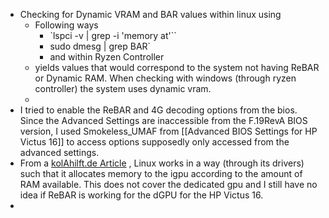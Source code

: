 - Checking for Dynamic VRAM and BAR values within linux using
	- Following ways
		- `lspci -v | grep -i 'memory at'``
		- sudo dmesg | grep BAR`
		- and within Ryzen Controller
	- yields values that would correspond to the system not having ReBAR or Dynamic RAM. When checking with windows (through ryzen controller) the system uses dynamic vram.
	-
- I tried to enable the ReBAR and 4G decoding options from the bios. Since the Advanced Settings are inaccessible from the F.19RevA BIOS version, I used Smokeless_UMAF from [[Advanced BIOS Settings for HP Victus 16]] to access options supposedly only accessed from the advanced settings.
- From a [kolAhilft.de Article](https://kolahilft.de/2023/09/vram-and-memory-for-integrated-graphics-with-linux/) , Linux works in a way (through its drivers) such that it allocates memory to the igpu according to the amount of RAM available. This does not cover the dedicated gpu and I still have no idea if ReBAR is working for the dGPU for the HP Victus 16.
-